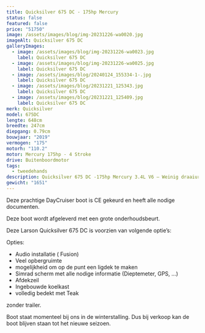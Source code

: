 ```yaml
---
title: Quicksilver 675 DC - 175hp Mercury
status: false
featured: false
price: "51750"
image: /assets/images/blog/img-20231226-wa0020.jpg
imageAlt: Quicksilver 675 DC
galleryImages:
  - image: /assets/images/blog/img-20231226-wa0023.jpg
    label: Quicksilver 675 DC
  - image: /assets/images/blog/img-20231226-wa0025.jpg
    label: Quicksilver 675 DC
  - image: /assets/images/blog/20240124_155334-1-.jpg
    label: Quicksilver 675 DC
  - image: /assets/images/blog/20231221_125343.jpg
    label: Quicksilver 675 DC
  - image: /assets/images/blog/20231221_125409.jpg
    label: Quicksilver 675 DC
merk: Quicksilver
model: 675DC
lengte: 648cm
breedte: 247cm
diepgang: 0.79cm
bouwjaar: "2019"
vermogen: "175"
motorh: "110.2"
motor: Mercury 175hp - 4 Stroke
drive: Buitenboordmotor
tags:
  - tweedehands
description: Quicksilver 675 DC -175hp Mercury 3.4L V6 – Weinig draaiuren
gewicht: "1651"
---
```

Deze prachtige DayCruiser boot is CE gekeurd en heeft alle nodige documenten. 



Deze boot wordt afgeleverd met een grote onderhoudsbeurt.

Deze Larson Quicksilver 675 DC is voorzien van volgende optie’s:

Opties: 

* Audio installatie ( Fusion)
* Veel opbergruimte
* mogelijkheid om op de punt een ligdek te maken
* Simrad scherm met alle nodige informatie (Dieptemeter, GPS, ...)
* Afdekzeil
* Ingebouwde koelkast
* volledig bedekt met Teak



zonder trailer. 

Boot staat momenteel bij ons in de winterstalling. Dus bij verkoop kan de boot blijven staan tot het nieuwe seizoen.
